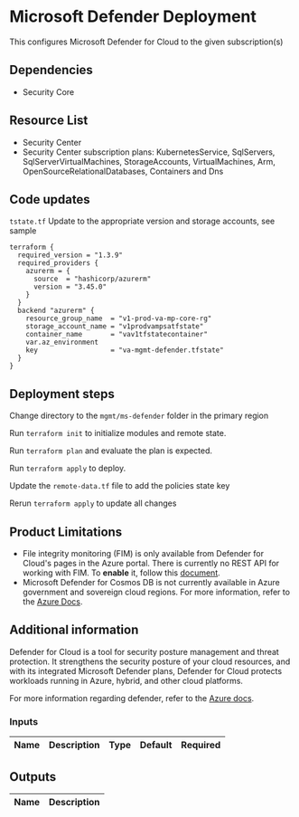 # Microsoft Defender Deployment

This configures Microsoft Defender for Cloud to the given subscription(s)

## Dependencies

- Security Core

## Resource List

- Security Center
- Security Center subscription plans: KubernetesService, SqlServers, SqlServerVirtualMachines, StorageAccounts, VirtualMachines, Arm, OpenSourceRelationalDatabases, Containers and Dns

## Code updates

`tstate.tf` Update to the appropriate version and storage accounts, see sample

```hcl
terraform {
  required_version = "1.3.9"
  required_providers {
    azurerm = {
      source  = "hashicorp/azurerm"
      version = "3.45.0"
    }
  }
  backend "azurerm" {
    resource_group_name  = "v1-prod-va-mp-core-rg"
    storage_account_name = "v1prodvampsatfstate"
    container_name       = "vav1tfstatecontainer"
    var.az_environment
    key                  = "va-mgmt-defender.tfstate"
  }
}
```

## Deployment steps

Change directory to the `mgmt/ms-defender` folder in the primary region

Run `terraform init` to initialize modules and remote state.

Run `terraform plan` and evaluate the plan is expected.

Run `terraform apply` to deploy.

Update the `remote-data.tf` file to add the policies state key

Rerun `terraform apply` to update all changes

## Product Limitations

- File integrity monitoring (FIM) is only available from Defender for Cloud's pages in the Azure portal. There is currently no REST API for working with FIM. To **enable** it, follow this [document](https://docs.microsoft.com/en-us/azure/defender-for-cloud/file-integrity-monitoring-overview?wt.mc_id=defenderforcloud_inproduct_portal_recoremediation).
- Microsoft Defender for Cosmos DB is not currently available in Azure government and sovereign cloud regions. For more information, refer to the [Azure Docs](https://docs.microsoft.com/en-us/azure/cosmos-db/sql/defender-for-cosmos-db?tabs=azure-portal).

## Additional information

Defender for Cloud is a tool for security posture management and threat protection. It strengthens the security posture of your cloud resources, and with its integrated Microsoft Defender plans, Defender for Cloud protects workloads running in Azure, hybrid, and other cloud platforms.

For more information regarding defender, refer to the [Azure docs](https://docs.microsoft.com/en-us/azure/defender-for-cloud/defender-for-cloud-introduction).

### Inputs

| Name | Description | Type | Default | Required |
|------|-------------|------|---------|:-----:|

## Outputs

| Name | Description |
|------|-------------|
